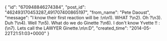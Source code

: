  {
   "id": "670948846274384",
   "post_id": "462493170453287_491707400865197",
   "from_name": "Pete Daoust",
   "message": "I know their first reaction will be :\n\n1). WHAT ?\n2). Oh ?\n3). Duh ?\n4). Well ?\n5). What do we do Ginette ?\n6). I don't know Yvette !! :(\n7). Lets call the LAWYER Ginette.\n\n:D",
   "created_time": "2014-05-22T21:51:03+0000"
 }
